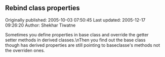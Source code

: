 ## Rebind class properties

Originally published: 2005-10-03 07:50:45
Last updated: 2005-12-17 09:26:20
Author: Shekhar Tiwatne

Sometimes you define properties in base class and override the getter setter methods in derived classes.\nThen you find out the base class though has derived properties are still pointing to baseclasse's methods not the overriden ones.